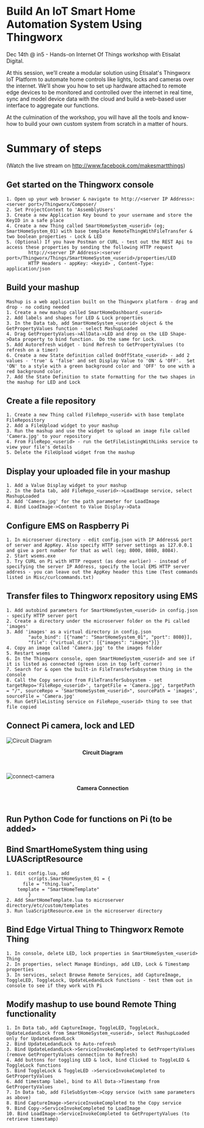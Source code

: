 # Build An IoT Smart Home Automation System Using Thingworx
Dec 14th @ in5 - Hands-on Internet Of Things workshop with Etisalat Digital.  

At this session, we’ll create a modular solution using  Etisalat's Thingworx IoT Platform to automate home controls like lights, locks and cameras over the internet. We’ll show you how to set up hardware attached to remote edge devices to be monitored and controlled over the internet in real time, sync and model device data with the cloud and build a web-based user interface to aggregate our functions.  

At the culmination of the workshop, you will have all the tools and know-how to build your own custom system from scratch in a matter of hours.

# Summary of steps
(Watch the live stream on http://www.facebook.com/makesmartthings)

## Get started on the Thingworx console
	1. Open up your web browser & navigate to http://<server IP Address>:<server port>/Thingworx/Composer/
	2. Set ProjectContext to 'AssemblyUsers'
	3. Create a new Application Key bound to your username and store the KeyID in a safe place
	4. Create a new Thing called SmartHomeSystem_<userid> (eg; SmartHomeSystem_01) with base template RemoteThingWithFileTransfer & two boolean properties - Lock & LED
	5. (Optional) If you have Postman or CURL - test out the REST Api to access these properties by sending the following HTTP request
			http://<server IP Address>:<server port>/Thingworx/Things/SmartHomeSystem_<userid>/properties/LED
			HTTP Headers - appKey: <keyid> , Content-Type: application/json
			
## Build your mashup
	Mashup is a web application built on the Thingworx platform - drag and drop - no coding needed
	1. Create a new mashup called SmartHomeDashboard_<userid>
	2. Add labels and shapes for LED & Lock properties
	3. In the Data tab, add SmartHomeSystem_<userid> object & the GetPropertyValues function - select MashupLoaded
	4. Drag GetPropertyValues->AllData->LED and drop on the LED Shape->Data property to bind function.  Do the same for Lock.
	5. Add Autorefresh widget - bind Refresh to GetPropertyValues (to refresh on a timer)
	6. Create a new State definition called OnOffState_<userid> - add 2 values - 'true' & 'false' and set Display Value to 'ON' & 'OFF'.  Set 'ON' to a style with a green background color and 'OFF' to one with a red background color.
	7. Add the State Definition to state formatting for the two shapes in the mashup for LED and Lock

## Create a file repository
	1. Create a new Thing called FileRepo_<userid> with base template FileRepository
	2. Add a FileUpload widget to your mashup
	3. Run the mashup and use the widget to upload an image file called 'Camera.jpg' to your repository
	4. From FileRepo_<userid> - run the GetFileListingWithLinks service to view your file's details
	5. Delete the FileUpload widget from the mashup

## Display your uploaded file in your mashup
	1. Add a Value Display widget to your mashup
	2. In the Data tab, add FileRepo_<userid>->LoadImage service, select MashupLoaded
	3. Add 'Camera.jpg' for the path parameter for LoadImage
	4. Bind LoadImage->Content to Value Display->Data 

## Configure EMS on Raspberry Pi
	1. In microserver directory - edit config.json with IP Address& port of server and AppKey. Also specify HTTP server settings as 127.0.0.1 and give a port number for that as well (eg; 8000, 8080, 8084).
	2. Start wsems.exe
	3. Try CURL on Pi with HTTP request (as done earlier) - instead of specifying the server IP Address, specify the local EMS HTTP server address - you can leave out the AppKey header this time (Test commands listed in Misc/curlcommands.txt)

## Transfer files to Thingworx repository using EMS
	1. Add autobind parameters for SmartHomeSystem_<userid> in config.json - specify HTTP server port
	2. Create a directory under the microserver folder on the Pi called 'images'
	3. Add 'images' as a virtual directory in config.json
			"auto_bind": [{"name": "SmartHomeSystem_01", "port": 8080}],
			"file": {"virtual_dirs": [{"images": "images"}]}
	4. Copy an image called 'Camera.jpg' to the images folder
	5. Restart wsems
	6. In the Thingworx console, open SmartHomeSystem_<userid> and see if it is listed as connected (green icon in top left corner)
	7. Search for & open the built-in FileTransferSubsystem thing in the console
	8. Call the Copy service from FileTransferSubsystem - set targetRepo='FileRepo_<userid>', targetFile = 'Camera.jpg', targetPath = "/", sourceRepo = 'SmartHomeSystem_<userid>", sourcePath = 'images', sourceFile = 'Camera.jpg'
	9. Run GetFileListing service on FileRepo_<userid> thing to see that file copied

## Connect Pi camera, lock and LED 

![Circuit Diagram](https://user-images.githubusercontent.com/32713072/70834753-9834d580-1e14-11ea-85be-c6c02cd0c4fb.jpg) 

<p align="center"> <b> Circuit Diagram </b> </p>

<br/>

![connect-camera](https://user-images.githubusercontent.com/32713072/70834999-34f77300-1e15-11ea-8ed5-6690bb2ac3b7.gif)

<p align="center"> <b> Camera Connection </b> </p>

<br/>


## Run Python Code for functions on Pi (to be added>

## Bind SmartHomeSystem thing using LUAScriptResource
	1. Edit config.lua, add
			scripts.SmartHomeSystem_01 = {
	  	  file = "thing.lua",
  	  	template = "SmartHomeTemplate"
			}
	2. Add SmartHomeTemplate.lua to microserver directory/etc/custom/templates
	3. Run luaScriptResource.exe in the microserver directory
	
## Bind Edge Virtual Thing to Thingworx Remote Thing
	1. In console, delete LED, lock properties in SmartHomeSystem_<userid> Thing
	2. In properties, select Manage Bindings, add LED, Lock & Timestamp properties
	3. In services, select Browse Remote Services, add CaptureImage, ToggleLED, ToggleLock, UpdateLedandLock functions - test them out in console to see if they work with Pi

## Modify mashup to use bound Remote Thing functionality
	1. In Data tab, add CaptureImage, ToggleLED, ToggleLock, UpdateLedandLock from SmartHomeSystem_<userid>, select MashupLoaded only for UpdateLedandLock
	2. Bind UpdateLedandLock to Auto-refresh
	3. Bind UpdateLedandLock->ServiceInvokeCompleted to GetPropertyValues (remove GetPropertyValues connection to Refresh)
	4. Add buttons for toggling LED & lock, bind Clicked to ToggleLED & ToggleLock functions
	5. Bind ToggleLock & ToggleLED ->ServiceInvokeCompleted to GetPropertyValues
	6. Add timestamp label, bind to All Data->Timestamp from GetPropertyValues
	7. In Data tab, add FileSubSystem->Copy service (with same parameters as above)
	8. Bind CaptureImage->ServiceInvokeCompleted to the Copy service
	9. Bind Copy->ServiceInvokeCompleted to LoadImage
	10. Bind LoadImage->ServiceInvokeCompleted to GetPropertyValues (to retrieve timestamp)

